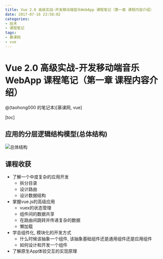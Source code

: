 ```yaml
---
title: Vue 2.0 高级实战-开发移动端音乐WebApp 课程笔记（第一章 课程内容介绍）
date: 2017-07-16 23:58:02
categories: 
- 技术
- 课程笔记
tags: 
- 慕课网
- vue
---
```


# Vue 2.0 高级实战-开发移动端音乐WebApp 课程笔记（第一章 课程内容介绍）

@(taohong000 的笔记本)[慕课网, vue]

[toc]

## 应用的分层逻辑结构模型(总体结构)

![总体结构](http://ot2alabfu.bkt.clouddn.com/image/%E8%AF%BE%E7%A8%8B%E7%AC%94%E8%AE%B0/%E6%85%95%E8%AF%BE%E7%BD%91/vue2.0%E5%BC%80%E5%8F%91%E7%A7%BB%E5%8A%A8%E7%AB%AF%E9%9F%B3%E4%B9%90WebApp/%E6%80%BB%E4%BD%93%E7%BB%93%E6%9E%84.png)

## 课程收获
- 了解一个中度复杂的应用开发
	- 拆分目录
	- 设计路由
	- 设计数据结构
- 掌握vue.js的高级应用
	- vuex的状态管理
	- 组件间的数据共享
	- 在路由间跳转并传递复杂的数据
	- 懒加载
- 学会组件化, 模块化的开发方式
	- 什么时候该抽象一个组件, 该抽象基础组件还是通用组件还是应用组件
	- 如何设计和开发一个组件
- 了解原生App体验交互的实现原理
